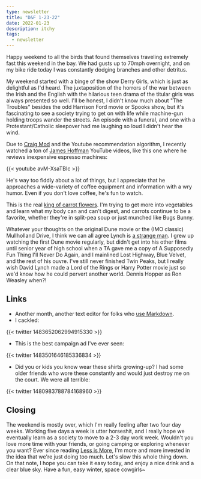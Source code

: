 ```yaml
---
type: newsletter
title: "D&F 1-23-22"
date: 2022-01-23
description: itchy
tags:
  - newsletter
---
```


Happy weekend to all the birds that found themselves traveling extremely fast this weekend in the bay. We had gusts up to 70mph overnight, and on my bike ride today I was constantly dodging branches and other detritus. 

My weekend started with a binge of the show Derry Girls, which is just as delightful as I'd heard. The juxtaposition of the horrors of the war between the Irish and the English with the hilarious teen drama of the titular girls was always presented so well. I'll be honest, I didn't know much about "The Troubles" besides the odd Harrison Ford movie or Spooks show, but it's fascinating to see a society trying to get on with life while machine-gun holding troops wander the streets. An episode with a funeral, and one with a Protestant/Catholic sleepover had me laughing so loud I didn't hear the wind. 

Due to [Craig Mod](https://craigmod.com) and the Youtube recommendation algorithm, I recently watched a ton of [James Hoffman](https://www.nytimes.com/2022/01/18/dining/james-hoffmann-coffee.html) YouTube videos, like this one where he reviews inexpensive espresso machines:

{{< youtube avM-XsaTBIc >}}

He's way too fiddly about a lot of things, but I appreciate that he approaches a wide-variety of coffee equipment and information with a wry humor. Even if you don't love coffee, he's fun to watch.

This is the real [king of carrot flowers](http://www.carrotmuseum.co.uk). I'm trying to get more into vegetables and learn what my body can and can't digest, and carrots continue to be a favorite, whether they're in split-pea soup or just munched like Bugs Bunny.

Whatever your thoughts on the original Dune movie or the (IMO classic) Mullholland Drive, I think we can all agree Lynch is [a strange man](https://www.vice.com/en/article/akv7e4/why-does-david-lynch-have-this-womans-underwear-in-his-mouth). I grew up watching the first Dune movie regularly, but didn't get into his other films until senior year of high school when a TA gave me a copy of A Supposedly Fun Thing I'll Never Do Again, and I mainlined Lost Highway, Blue Velvet, and the rest of his ouvre. I've still never finished Twin Peaks, but I really wish David Lynch made a Lord of the Rings or Harry Potter movie just so we'd know how he could pervert another world. Dennis Hopper as Ron Weasley when?!

## Links

- Another month, another text editor for folks who [use Markdown](https://marktext.app).
- I cackled:

{{< twitter 1483652062994915330 >}}

- This is the best campaign ad I've ever seen:

{{< twitter 1483501646185336834 >}}

- Did you or kids you know wear these shirts growing-up? I had some older friends who wore these constantly and would just destroy me on the court. We were all terrible:

{{< twitter 1480983788784168960 >}}

## Closing

The weekend is mostly over, which I'm really feeling after two four day weeks. Working five days a week is utter horseshit, and I really hope we eventually learn as a society to move to a 2-3 day work week. Wouldn't you love more time with your friends, or going camping or exploring whenever you want? Ever since reading [Less is More](https://www.jasonhickel.org/less-is-more), I'm more and more invested in the idea that we're just doing too much. Let's slow this whole thing down. On that note, I hope you can take it easy today, and enjoy a nice drink and a clear blue sky. Have a fun, easy winter, space cowgirls~